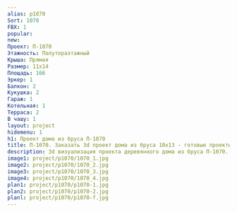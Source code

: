 ```yaml
---
alias: p1070
Sort: 1070
FBX: 1
popular: 
new: 
Проект: П-1070
Этажность: Полутораэтажный
Крыша: Прямая
Размер: 11х14
Площадь: 166
Эркер: 1
Балкон: 2
Кукушка: 2
Гараж: 1
Котельная: 1
Терраса: 2
В чашу: 1
layout: project
hidemenu: 1
h1: Проект дома из бруса П-1070
title: П-1070. Заказать 3d проект дома из бруса 10х13 - готовые проекты
description: 3d визуализация проекта деревянного дома из бруса П-1070. Площадь 166 м2, размер 10х13. Вы можете внести любые изменения в проект.
image1: project/p1070/1070_1.jpg
image2: project/p1070/1070_2.jpg
image3: project/p1070/1070_3.jpg
image4: project/p1070/1070_4.jpg
plan1: project/p1070/p1070-1.jpg
plan2: project/p1070/p1070-2.jpg
planl: project/p1070/p1070-f.jpg
---
```

